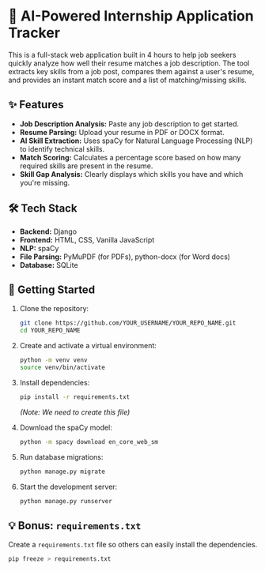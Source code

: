 # 🤖 AI-Powered Internship Application Tracker

This is a full-stack web application built in 4 hours to help job seekers quickly analyze how well their resume matches a job description. The tool extracts key skills from a job post, compares them against a user's resume, and provides an instant match score and a list of matching/missing skills.

## ✨ Features

-   **Job Description Analysis:** Paste any job description to get started.
-   **Resume Parsing:** Upload your resume in PDF or DOCX format.
-   **AI Skill Extraction:** Uses spaCy for Natural Language Processing (NLP) to identify technical skills.
-   **Match Scoring:** Calculates a percentage score based on how many required skills are present in the resume.
-   **Skill Gap Analysis:** Clearly displays which skills you have and which you're missing.

## 🛠️ Tech Stack

-   **Backend:** Django
-   **Frontend:** HTML, CSS, Vanilla JavaScript
-   **NLP:** spaCy
-   **File Parsing:** PyMuPDF (for PDFs), python-docx (for Word docs)
-   **Database:** SQLite

## 🚀 Getting Started

1.  Clone the repository:
    ```bash
    git clone https://github.com/YOUR_USERNAME/YOUR_REPO_NAME.git
    cd YOUR_REPO_NAME
    ```
2.  Create and activate a virtual environment:
    ```bash
    python -m venv venv
    source venv/bin/activate
    ```
3.  Install dependencies:
    ```bash
    pip install -r requirements.txt 
    ```
    *(Note: We need to create this file)*
    
4.  Download the spaCy model:
    ```bash
    python -m spacy download en_core_web_sm
    ```
5.  Run database migrations:
    ```bash
    python manage.py migrate
    ```
6.  Start the development server:
    ```bash
    python manage.py runserver
    ```

## 💡 Bonus: `requirements.txt`

Create a `requirements.txt` file so others can easily install the dependencies.

```bash
pip freeze > requirements.txt
